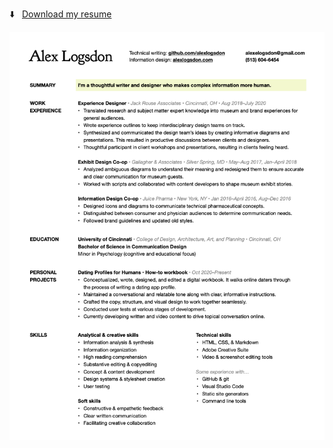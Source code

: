⬇️ &nbsp; [Download my resume](https://github.com/alexlogsdon/resume/raw/main/AlexLogsdon-Resume.pdf)

![Alex Logsdon's resume"](img/AlexLogsdon-Resume.png)


